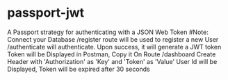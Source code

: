 # passport-jwt
A Passport strategy for authenticating with a JSON Web Token
#Note:
Connect your Database 
/register route will be used to register a new User
/authenticate will authenticate. Upon success, it will generate a JWT token
Token will be Displayed in Postman, Copy it
On Route /dashboard Create Header with 'Authorization' as 'Key' and 'Token' as 'Value'
User Id will be Displayed, Token will be expired after 30 seconds
